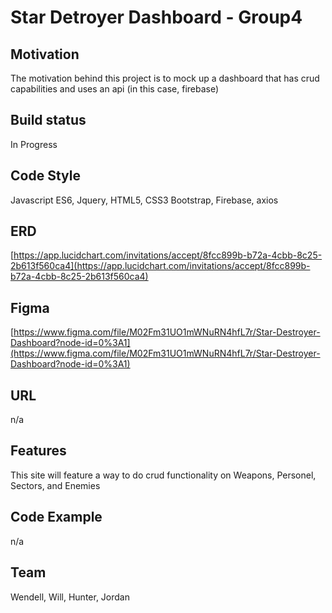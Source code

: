 # Star Detroyer Dashboard - Group4


## Motivation
The motivation behind this project is to mock up a dashboard that has crud capabilities and uses an api (in this case, firebase)

## Build status
In Progress

## Code Style
Javascript ES6, Jquery, HTML5, CSS3
Bootstrap, Firebase, axios

## ERD

[https://app.lucidchart.com/invitations/accept/8fcc899b-b72a-4cbb-8c25-2b613f560ca4](https://app.lucidchart.com/invitations/accept/8fcc899b-b72a-4cbb-8c25-2b613f560ca4)

## Figma

[https://www.figma.com/file/M02Fm31UO1mWNuRN4hfL7r/Star-Destroyer-Dashboard?node-id=0%3A1](https://www.figma.com/file/M02Fm31UO1mWNuRN4hfL7r/Star-Destroyer-Dashboard?node-id=0%3A1)
## URL

n/a

## Features
This site will feature a way to do crud functionality on Weapons, Personel, Sectors, and Enemies

## Code Example

n/a

## Team

Wendell, Will, Hunter, Jordan


